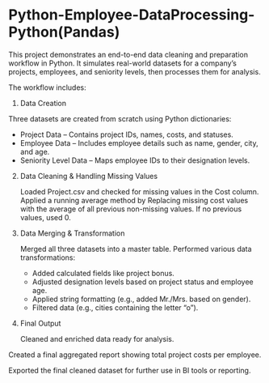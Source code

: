 # Python-Employee-DataProcessing-Python(Pandas)
  
  This project demonstrates an end-to-end data cleaning and preparation workflow in Python. It simulates real-world datasets for a company’s projects, employees, and seniority levels, then processes them for analysis.

The workflow includes:

1. Data Creation

  Three datasets are created from scratch using Python dictionaries:

- Project Data – Contains project IDs, names, costs, and statuses.
- Employee Data – Includes employee details such as name, gender, city, and age.
- Seniority Level Data – Maps employee IDs to their designation levels.
  
2. Data Cleaning & Handling Missing Values

   Loaded Project.csv and checked for missing values in the Cost column. Applied a running average method by Replacing missing cost values with the average of all previous non-missing values. If no previous values, used 0.
  
3. Data Merging & Transformation

    Merged all three datasets into a master table. Performed various data transformations:

   - Added calculated fields like project bonus.
   - Adjusted designation levels based on project status and employee age.
   - Applied string formatting (e.g., added Mr./Mrs. based on gender).
   - Filtered data (e.g., cities containing the letter “o”).

4. Final Output

    Cleaned and enriched data ready for analysis.

Created a final aggregated report showing total project costs per employee.

Exported the final cleaned dataset for further use in BI tools or reporting.

  
